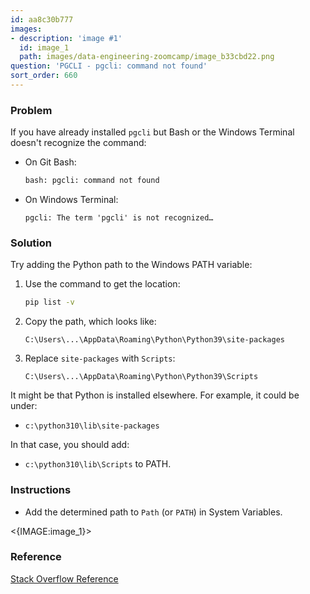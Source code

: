 ```yaml
---
id: aa8c30b777
images:
- description: 'image #1'
  id: image_1
  path: images/data-engineering-zoomcamp/image_b33cbd22.png
question: 'PGCLI - pgcli: command not found'
sort_order: 660
---
```


### Problem

If you have already installed `pgcli` but Bash or the Windows Terminal doesn't recognize the command:

- On Git Bash: 
  ```bash
  bash: pgcli: command not found
  ```
- On Windows Terminal: 
  ```
  pgcli: The term 'pgcli' is not recognized…
  ```

### Solution

Try adding the Python path to the Windows PATH variable:

1. Use the command to get the location:
   ```bash
   pip list -v
   ```
2. Copy the path, which looks like:
   ```
   C:\Users\...\AppData\Roaming\Python\Python39\site-packages
   ```
3. Replace `site-packages` with `Scripts`:
   ```
   C:\Users\...\AppData\Roaming\Python\Python39\Scripts
   ```

It might be that Python is installed elsewhere. For example, it could be under:

- `c:\python310\lib\site-packages`

In that case, you should add:

- `c:\python310\lib\Scripts` to PATH.

### Instructions

- Add the determined path to `Path` (or `PATH`) in System Variables.

<{IMAGE:image_1}>

### Reference

[Stack Overflow Reference](https://stackoverflow.com/a/68233660)
